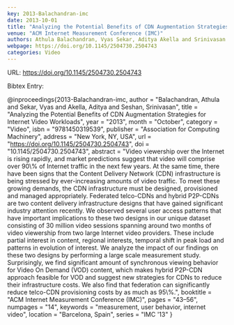 ```yaml
---
key: 2013-Balachandran-imc
date: 2013-10-01
title: "Analyzing the Potential Benefits of CDN Augmentation Strategies for Internet Video Workloads"
venue: "ACM Internet Measurement Conference (IMC)"
authors: Athula Balachandran, Vyas Sekar, Aditya Akella and Srinivasan Seshan
webpage: https://doi.org/10.1145/2504730.2504743
categories: Video
---
```


URL: https://doi.org/10.1145/2504730.2504743

Bibtex Entry:

@inproceedings{2013-Balachandran-imc,
    author = "Balachandran, Athula and Sekar, Vyas and Akella, Aditya and Seshan, Srinivasan",
    title = "Analyzing the Potential Benefits of CDN Augmentation Strategies for Internet Video Workloads",
    year = "2013",
    month = "October",
    category = "Video",
    isbn = "9781450319539",
    publisher = "Association for Computing Machinery",
    address = "New York, NY, USA",
    url = "https://doi.org/10.1145/2504730.2504743",
    doi = "10.1145/2504730.2504743",
    abstract = "Video viewership over the Internet is rising rapidly, and market predictions suggest that video will comprise over 90\\% of Internet traffic in the next few years. At the same time, there have been signs that the Content Delivery Network (CDN) infrastructure is being stressed by ever-increasing amounts of video traffic. To meet these growing demands, the CDN infrastructure must be designed, provisioned and managed appropriately. Federated telco-CDNs and hybrid P2P-CDNs are two content delivery infrastructure designs that have gained significant industry attention recently. We observed several user access patterns that have important implications to these two designs in our unique dataset consisting of 30 million video sessions spanning around two months of video viewership from two large Internet video providers. These include partial interest in content, regional interests, temporal shift in peak load and patterns in evolution of interest. We analyze the impact of our findings on these two designs by performing a large scale measurement study. Surprisingly, we find significant amount of synchronous viewing behavior for Video On Demand (VOD) content, which makes hybrid P2P-CDN approach feasible for VOD and suggest new strategies for CDNs to reduce their infrastructure costs. We also find that federation can significantly reduce telco-CDN provisioning costs by as much as 95\\%.",
    booktitle = "ACM Internet Measurement Conference (IMC)",
    pages = "43–56",
    numpages = "14",
    keywords = "measurement, user behavior, internet video",
    location = "Barcelona, Spain",
    series = "IMC '13"
}

